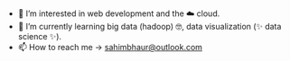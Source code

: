 - 👀 I’m interested in web development and the ☁️ cloud.
- 🌱 I’m currently learning big data (hadoop) 🤓, data visualization (✨ data science ✨).
- 📫 How to reach me -> sahimbhaur@outlook.com

<!---
MuhammadSahimBhaur/MuhammadSahimBhaur is a ✨ special ✨ repository because its `README.md` (this file) appears on your GitHub profile.
You can click the Preview link to take a look at your changes.
--->
